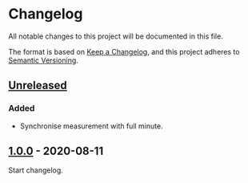 # Changelog
All notable changes to this project will be documented in this file.

The format is based on [Keep a Changelog](https://keepachangelog.com/en/1.1.0/),
and this project adheres to [Semantic Versioning](https://semver.org/spec/v2.0.0.html).

## [Unreleased]

### Added

- Synchronise measurement with full minute.

## [1.0.0] - 2020-08-11

Start changelog.

[Unreleased]: https://github.com/Mq89/temperature-monitor/compare/v1.0.0...master
[1.0.0]: https://github.com/Mq89/temperature-monitor/tags/v1.0.0

